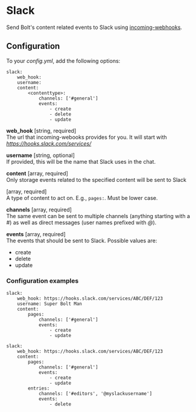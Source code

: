 # Slack

Send Bolt's content related events to Slack using [incoming-webhooks](https://api.slack.com/incoming-webhooks). 

## Configuration

To your *config.yml*, add the following options:
```
slack:
    web_hook:
    username:
    content:
        <contenttype>:
            channels: ['#general']
            events:
                - create
                - delete
                - update
```

**web_hook** [string, required]  
The url that incoming-webooks provides for you. It will start with *https://hooks.slack.com/services/*

**username** [string, optional]  
If provided, this will be the name that Slack uses in the chat.

**content** [array, required]  
Only storage events related to the specified content will be sent to Slack

**<contenttype>** [array, required]  
A type of content to act on. E.g., `pages:`. Must be lower case.

**channels** [array, required]  
The same event can be sent to multiple channels (anything starting with a *#*) as well as direct messages (user names prefixed with *@*).

**events** [array, required]  
The events that should be sent to Slack. Possible values are:
* create
* delete
* update

### Configuration examples
```
slack:
    web_hook: https://hooks.slack.com/services/ABC/DEF/123
    username: Super Bolt Man
    content:
        pages:
            channels: ['#general']
            events:
                - create
                - update
```
```
slack:
    web_hook: https://hooks.slack.com/services/ABC/DEF/123
    content:
        pages:
            channels: ['#general']
            events:
                - create
                - update
        entries:
            channels: ['#editors', '@myslackusername']
            events:
                - delete
```